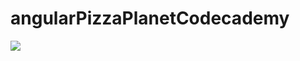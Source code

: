# angularPizzaPlanetCodecademy

<img src="https://cloud.githubusercontent.com/assets/19864300/19023213/332c8afa-8945-11e6-9c59-6cd341396571.png"/>
